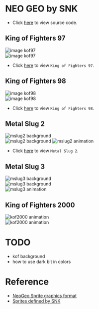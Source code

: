 # NEO GEO by SNK
* Click [here](https://github.com/bombzj/arcade-sprite-viewer/tree/master/neo) to view source code.
## King of Fighters 97
![image kof97](https://bombzj.github.io/arcade-sprite-viewer/res/imgkof97.png)<br/>
![image kof97](https://bombzj.github.io/arcade-sprite-viewer/res/img2kof97.png)<br/>

* Click [here](https://bombzj.github.io/arcade-sprite-viewer/viewer.html?kof97) to view `King of Fighters 97`.
## King of Fighters 98
![image kof98](https://bombzj.github.io/arcade-sprite-viewer/res/imgkof98.png)<br/>
![image kof98](https://bombzj.github.io/arcade-sprite-viewer/res/img2kof98.png)<br/>

* Click [here](https://bombzj.github.io/arcade-sprite-viewer/viewer.html?kof98) to view `King of Fighters 98`.
## Metal Slug 2
![mslug2 background](https://bombzj.github.io/arcade-sprite-viewer/res/mapmslug2.gif)<br/>
![mslug2 background](https://bombzj.github.io/arcade-sprite-viewer/res/map2mslug2.png)
![mslug2 animation](https://bombzj.github.io/arcade-sprite-viewer/res/animmslug2.gif)<br/>
* Click [here](https://bombzj.github.io/arcade-sprite-viewer/viewer.html?mslug2) to view `Metal Slug 2`.
## Metal Slug 3
![mslug3 background](https://bombzj.github.io/arcade-sprite-viewer/res/mapmslug3.gif)<br/>
![mslug3 background](https://bombzj.github.io/arcade-sprite-viewer/res/map2mslug3.gif)<br/>
![mslug3 animation](https://bombzj.github.io/arcade-sprite-viewer/res/animmslug3.gif)<br/>
## King of Fighters 2000
![kof2000 animation](https://bombzj.github.io/arcade-sprite-viewer/res/animkof2000.gif)<br/>
![kof2000 animation](https://bombzj.github.io/arcade-sprite-viewer/res/anim2kof2000.gif)<br/>


# TODO
* kof background
* how to use dark bit in colors

# Reference
* [NeoGeo Sprite graphics format](https://wiki.neogeodev.org/index.php?title=Sprite_graphics_format)
* [Sprites defined by SNK](https://wiki.neogeodev.org/index.php?title=Sprites)
